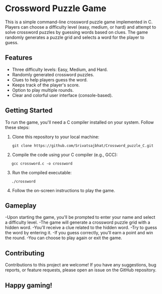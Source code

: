 # Crossword Puzzle Game

This is a simple command-line crossword puzzle game implemented in C. Players can choose a difficulty level (easy, medium, or hard) and attempt to solve crossword puzzles by guessing words based on clues. The game randomly generates a puzzle grid and selects a word for the player to guess.

## Features

- Three difficulty levels: Easy, Medium, and Hard.
- Randomly generated crossword puzzles.
- Clues to help players guess the word.
- Keeps track of the player's score.
- Option to play multiple rounds.
- Clear and colorful user interface (console-based).

## Getting Started

To run the game, you'll need a C compiler installed on your system. Follow these steps:

1. Clone this repository to your local machine:

   ```
   git clone https://github.com/Srivatsajbhat/Crossword_puzzle_C.git
   ```
2. Compile the code using your C compiler (e.g., GCC):
```
   gcc crossword.c -o crossword
```
3. Run the compiled executable:
```
   ./crossword
```
4. Follow the on-screen instructions to play the game.

## Gameplay
-Upon starting the game, you'll be prompted to enter your name and select a difficulty level.
-The game will generate a crossword puzzle grid with a hidden word.
-You'll receive a clue related to the hidden word.
-Try to guess the word by entering it.
-If you guess correctly, you'll earn a point and win the round.
-You can choose to play again or exit the game.

## Contributing
Contributions to this project are welcome! If you have any suggestions, bug reports, or feature requests, please open an issue on the GitHub repository.

## Happy gaming!
